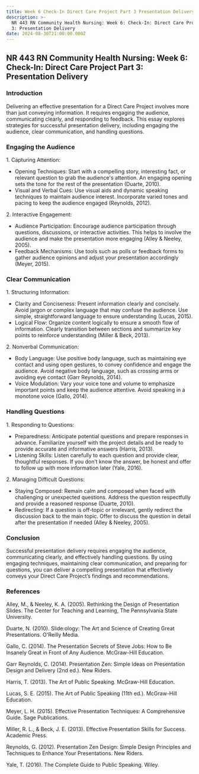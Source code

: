 ```yaml
---
title: Week 6 Check-In Direct Care Project Part 3 Presentation Delivery
description: >-
  NR 443 RN Community Health Nursing: Week 6: Check-In: Direct Care Project Part
  3: Presentation Delivery
date: 2024-08-30T21:00:00.000Z
---
```


## NR 443 RN Community Health Nursing: Week 6: Check-In: Direct Care Project Part 3: Presentation Delivery

### Introduction

Delivering an effective presentation for a Direct Care Project involves more than just conveying information. It requires engaging the audience, communicating clearly, and responding to feedback. This essay explores strategies for successful presentation delivery, including engaging the audience, clear communication, and handling questions.

### Engaging the Audience

1\. Capturing Attention:

* Opening Techniques: Start with a compelling story, interesting fact, or relevant question to grab the audience's attention. An engaging opening sets the tone for the rest of the presentation (Duarte, 2010).
* Visual and Verbal Cues: Use visual aids and dynamic speaking techniques to maintain audience interest. Incorporate varied tones and pacing to keep the audience engaged (Reynolds, 2012).

2\. Interactive Engagement:

* Audience Participation: Encourage audience participation through questions, discussions, or interactive activities. This helps to involve the audience and make the presentation more engaging (Alley & Neeley, 2005).
* Feedback Mechanisms: Use tools such as polls or feedback forms to gather audience opinions and adjust your presentation accordingly (Meyer, 2015).

### Clear Communication

1\. Structuring Information:

* Clarity and Conciseness: Present information clearly and concisely. Avoid jargon or complex language that may confuse the audience. Use simple, straightforward language to ensure understanding (Lucas, 2015).
* Logical Flow: Organize content logically to ensure a smooth flow of information. Clearly transition between sections and summarize key points to reinforce understanding (Miller & Beck, 2013).

2\. Nonverbal Communication:

* Body Language: Use positive body language, such as maintaining eye contact and using open gestures, to convey confidence and engage the audience. Avoid negative body language, such as crossing arms or avoiding eye contact (Garr Reynolds, 2014).
* Voice Modulation: Vary your voice tone and volume to emphasize important points and keep the audience attentive. Avoid speaking in a monotone voice (Gallo, 2014).

### Handling Questions

1\. Responding to Questions:

* Preparedness: Anticipate potential questions and prepare responses in advance. Familiarize yourself with the project details and be ready to provide accurate and informative answers (Harris, 2013).
* Listening Skills: Listen carefully to each question and provide clear, thoughtful responses. If you don’t know the answer, be honest and offer to follow up with more information later (Yale, 2016).

2\. Managing Difficult Questions:

* Staying Composed: Remain calm and composed when faced with challenging or unexpected questions. Address the question respectfully and provide a reasoned response (Duarte, 2010).
* Redirecting: If a question is off-topic or irrelevant, gently redirect the discussion back to the main topic. Offer to discuss the question in detail after the presentation if needed (Alley & Neeley, 2005).

### Conclusion

Successful presentation delivery requires engaging the audience, communicating clearly, and effectively handling questions. By using engaging techniques, maintaining clear communication, and preparing for questions, you can deliver a compelling presentation that effectively conveys your Direct Care Project’s findings and recommendations.

### References

Alley, M., & Neeley, K. A. (2005). Rethinking the Design of Presentation Slides. The Center for Teaching and Learning, The Pennsylvania State University.

Duarte, N. (2010). Slide:ology: The Art and Science of Creating Great Presentations. O'Reilly Media.

Gallo, C. (2014). The Presentation Secrets of Steve Jobs: How to Be Insanely Great in Front of Any Audience. McGraw-Hill Education.

Garr Reynolds, C. (2014). Presentation Zen: Simple Ideas on Presentation Design and Delivery (2nd ed.). New Riders.

Harris, T. (2013). The Art of Public Speaking. McGraw-Hill Education.

Lucas, S. E. (2015). The Art of Public Speaking (11th ed.). McGraw-Hill Education.

Meyer, L. H. (2015). Effective Presentation Techniques: A Comprehensive Guide. Sage Publications.

Miller, R. L., & Beck, J. E. (2013). Effective Presentation Skills for Success. Academic Press.

Reynolds, G. (2012). Presentation Zen Design: Simple Design Principles and Techniques to Enhance Your Presentations. New Riders.

Yale, T. (2016). The Complete Guide to Public Speaking. Wiley.
